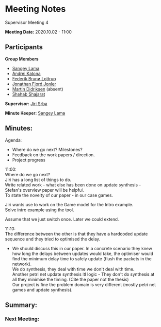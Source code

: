 # Meeting Notes

Supervisor Meeting 4

**Meeting Date:** 2020.10.02 - 11:00

## Participants
**Group Members**
* [Sangey Lama](mailto:slama20@student.aau.dk)
* [Andrei Katona](mailto:akaton20@student.aau.dk)
* [Federik Brunø Lottrup](mailto:fbruna17@student.aau.dk)
* [Jonathan Fjord Jonler](mailto:jjanle17@student.aau.dk)
* [Martin Didriksen](mailto:mdidri15@student.aau.dk) (absent)
* [Shahab Shajarat](mailto:sshaja17@student.aau.dk)

**Supervisor:** [Jiri Srba](mailto:srba@cs.aau.dk)

**Minute Keeper:** [Sangey Lama](mailto:slama20@student.aau.dk)

## Minutes:

Agenda:
* Where do we go next? Milestones?
* Feedback on the work papers / direction.
* Project progress

11:00:  
Where do we go next?  
Jiri has a long list of things to do.  
Write related work - what else has been done on update synthesis - Stefan's overview paper will be helpful.  
To state the novelty of our paper - in our case games.

Jiri wants use to work on the Game model for the Intro example.  
Solve intro example using the tool.

Assume that we just switch once. Later we could extend.

11:10:  
The difference between the other is that they have a hardcoded update sequence and they tried to optimised the delay.
- We should discuss this in our paper. In a concrete scenario they knew how long the delays between updates would take, the optimiser would find the minimum delay time to safely update (flush the packets in the network).  
We do synthesis, they deal with time we don't deal with time.  
Another petri net update synthesis ltl logic - They don't do synthesis at all they minimise the timing. (Cite the paper not the thesis)  
Our project is fine the problem domain is very different (mostly petri net games and update synthesis).




## Summary:

### Next Meeting:
